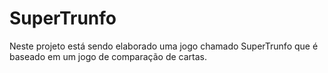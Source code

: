 # SuperTrunfo
Neste projeto está sendo elaborado uma jogo chamado SuperTrunfo que é baseado em um jogo de comparação de cartas.
